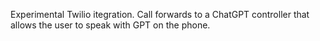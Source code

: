 Experimental Twilio itegration.  Call forwards to a ChatGPT controller that allows the user to speak with GPT on the phone.
